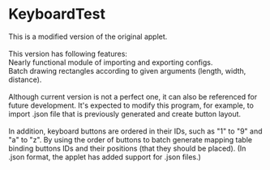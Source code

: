 # KeyboardTest
This is a modified version of the original applet.
<br><br>
This version has following features:<br>
Nearly functional module of importing and exporting configs.<br>
Batch drawing rectangles according to given arguments (length, width, distance).
<br><br>
Although current version is not a perfect one, it can also be referenced for future development. It's expected to modify this program, for example, to import .json file that is previously generated and create button layout.
<br><br>
In addition, keyboard buttons are ordered in their IDs, such as "1" to "9" and "a" to "z". By using the order of buttons to batch generate mapping table binding buttons IDs and their positions (that they should be placed). (In .json format, the applet has added support for .json files.)